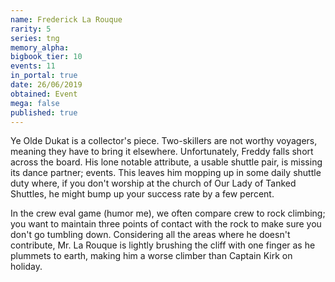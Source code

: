 ```yaml
---
name: Frederick La Rouque
rarity: 5
series: tng
memory_alpha:
bigbook_tier: 10
events: 11
in_portal: true
date: 26/06/2019
obtained: Event
mega: false
published: true
---
```


Ye Olde Dukat is a collector's piece. Two-skillers are not worthy voyagers, meaning they have to bring it elsewhere. Unfortunately, Freddy falls short across the board. His lone notable attribute, a usable shuttle pair, is missing its dance partner; events. This leaves him mopping up in some daily shuttle duty where, if you don't worship at the church of Our Lady of Tanked Shuttles, he might bump up your success rate by a few percent.

In the crew eval game (humor me), we often compare crew to rock climbing; you want to maintain three points of contact with the rock to make sure you don't go tumbling down. Considering all the areas where he doesn't contribute, Mr. La Rouque is lightly brushing the cliff with one finger as he plummets to earth, making him a worse climber than Captain Kirk on holiday.
